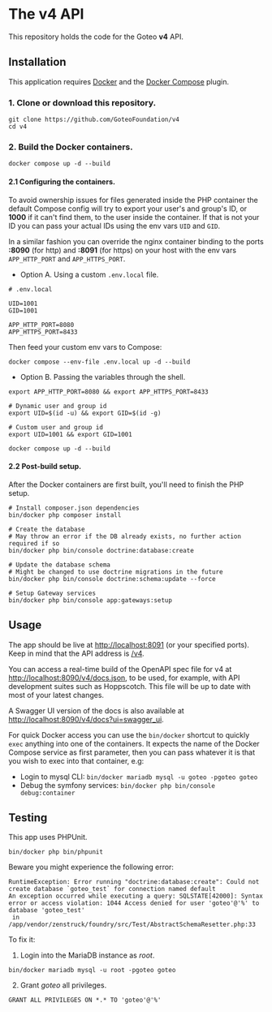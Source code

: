 # The v4 API
This repository holds the code for the Goteo **v4** API.

## Installation
This application requires [Docker](https://docs.docker.com/get-docker/) and the [Docker Compose](https://docs.docker.com/compose/install/) plugin.

### 1. Clone or download this repository.

```shell
git clone https://github.com/GoteoFoundation/v4
cd v4
```

### 2. Build the Docker containers.

```shell
docker compose up -d --build
```

#### 2.1 Configuring the containers.

To avoid ownership issues for files generated inside the PHP container the default Compose config will try to export your user's and group's ID, or **1000** if it can't find them, to the user inside the container. If that is not your ID you can pass your actual IDs using the env vars `UID` and  `GID`.

In a similar fashion you can override the nginx container binding to the ports **:8090** (for http) and **:8091** (for https) on your host with the env vars `APP_HTTP_PORT` and `APP_HTTPS_PORT`.

- Option A. Using a custom `.env.local` file.
```dotenv
# .env.local

UID=1001
GID=1001

APP_HTTP_PORT=8080
APP_HTTPS_PORT=8433
```

Then feed your custom env vars to Compose:
```shell
docker compose --env-file .env.local up -d --build
```

- Option B. Passing the variables through the shell.
```shell
export APP_HTTP_PORT=8080 && export APP_HTTPS_PORT=8433

# Dynamic user and group id
export UID=$(id -u) && export GID=$(id -g)

# Custom user and group id
export UID=1001 && export GID=1001

docker compose up -d --build
```

#### 2.2 Post-build setup.

After the Docker containers are first built, you'll need to finish the PHP setup.
```shell
# Install composer.json dependencies
bin/docker php composer install

# Create the database
# May throw an error if the DB already exists, no further action required if so
bin/docker php bin/console doctrine:database:create

# Update the database schema
# Might be changed to use doctrine migrations in the future
bin/docker php bin/console doctrine:schema:update --force

# Setup Gateway services
bin/docker php bin/console app:gateways:setup
```

## Usage

The app should be live at [http://localhost:8091](http://localhost:8091) (or your specified ports). Keep in mind that the API address is [/v4](http://localhost:8091/v4).

You can access a real-time build of the OpenAPI spec file for v4 at [http://localhost:8090/v4/docs.json](http://localhost:8090/v4/docs.json), to be used, for example, with API development suites such as Hoppscotch. This file will be up to date with most of your latest changes.

A Swagger UI version of the docs is also available at [http://localhost:8090/v4/docs?ui=swagger_ui](http://localhost:8090/v4/docs?ui=swagger_ui).

For quick Docker access you can use the `bin/docker` shortcut to quickly `exec` anything into one of the containers. It expects the name of the Docker Compose service as first parameter, then you can pass whatever it is that you wish to exec into that container, e.g:

- Login to mysql CLI: `bin/docker mariadb mysql -u goteo -pgoteo goteo`
- Debug the symfony services: `bin/docker php bin/console debug:container`

## Testing

This app uses PHPUnit.

```shell
bin/docker php bin/phpunit
```

Beware you might experience the following error:

```
RuntimeException: Error running "doctrine:database:create": Could not create database `goteo_test` for connection named default
An exception occurred while executing a query: SQLSTATE[42000]: Syntax error or access violation: 1044 Access denied for user 'goteo'@'%' to database 'goteo_test'
 in /app/vendor/zenstruck/foundry/src/Test/AbstractSchemaResetter.php:33
```

To fix it:

1. Login into the MariaDB instance as *root*.
```shell
bin/docker mariadb mysql -u root -pgoteo goteo
```

2. Grant *goteo* all privileges.
```mysql
GRANT ALL PRIVILEGES ON *.* TO 'goteo'@'%'
```
